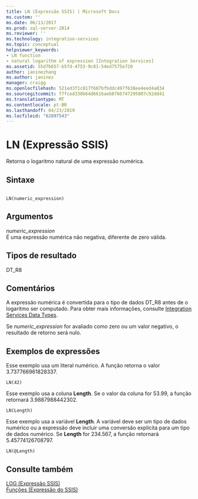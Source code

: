 ```yaml
---
title: LN (Expressão SSIS) | Microsoft Docs
ms.custom: ''
ms.date: 06/13/2017
ms.prod: sql-server-2014
ms.reviewer: ''
ms.technology: integration-services
ms.topic: conceptual
helpviewer_keywords:
- LN function
- natural logarithm of expression [Integration Services]
ms.assetid: 55d7b657-b5fd-4753-9c81-54ed7575e720
author: janinezhang
ms.author: janinez
manager: craigg
ms.openlocfilehash: 521ed3f1c817f687bfbddc497f638ee4eed4a834
ms.sourcegitcommit: f7fced330b64d6616aeb8766747295807c92dd41
ms.translationtype: MT
ms.contentlocale: pt-BR
ms.lasthandoff: 04/23/2019
ms.locfileid: "62897543"
---
```

# <a name="ln-ssis-expression"></a>LN (Expressão SSIS)
  Retorna o logaritmo natural de uma expressão numérica.  
  
## <a name="syntax"></a>Sintaxe  
  
```  
  
LN(numeric_expression)  
```  
  
## <a name="arguments"></a>Argumentos  
 *numeric_expression*  
 É uma expressão numérica não negativa, diferente de zero válida.  
  
## <a name="result-types"></a>Tipos de resultado  
 DT_R8  
  
## <a name="remarks"></a>Comentários  
 A expressão numérica é convertida para o tipo de dados DT_R8 antes de o logaritmo ser computado. Para obter mais informações, consulte [Integration Services Data Types](../data-flow/integration-services-data-types.md).  
  
 Se *numeric_expression* for avaliado como zero ou um valor negativo, o resultado de retorno será nulo.  
  
## <a name="expression-examples"></a>Exemplos de expressões  
 Esse exemplo usa um literal numérico. A função retorna o valor 3.737766961828337.  
  
```  
LN(42)  
```  
  
 Esse exemplo usa a coluna **Length**. Se o valor da coluna for 53.99, a função retornará 3.9887988442302.  
  
```  
LN(Length)   
```  
  
 Esse exemplo usa a variável **Length**. A variável deve ser um tipo de dados numérico ou a expressão deve incluir uma conversão explícita para um tipo de dados numérico. Se **Length** for 234.567, a função retornará 5.45774126708797.  
  
```  
LN(@Length)   
```  
  
## <a name="see-also"></a>Consulte também  
 [LOG &#40;Expressão SSIS&#41;](log-ssis-expression.md)   
 [Funções &#40;Expressão do SSIS&#41;](functions-ssis-expression.md)  
  
  
